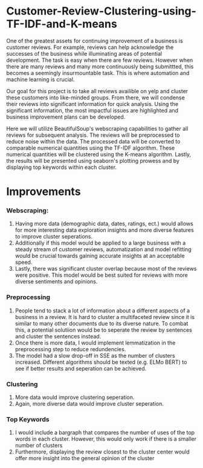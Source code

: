 # Customer-Review-Clustering-using-TF-IDF-and-K-means
One of the greatest assets for continuing improvement of a business is customer reviews. For example, reviews can help acknowledge the successes of the business while illuminating areas of potential development. The task is easy when there are few reviews. However when there are many reviews and many more continuously being submittted, this becomes a seemingly insurmountable task. This is where automation and machine learning is crucial.

Our goal for this project is to take all reviews availible on yelp and cluster these customers into like-minded groups. From there, we will condense their reviews into significant information for quick analysis. Using the significant information, the most impactful issues are highlighted and business improvement plans can be developed.

Here we will utilize BeautifulSoup's webscraping capabilities to gather all reviews for subsequent analysis. The reviews will be preprocessed to reduce noise within the data. The processed data will be converted to comparable numerical quantities using the TF-IDF algorithm. These numerical quantities will be clustered using the K-means algorithm. Lastly, the results will be presented using seaborn's plotting prowess and by displaying top keywords within each cluster.

# Improvements
### Webscraping:
1. Having more data (demographic data, dates, ratings, ect.) would allows for more interesting data exploration insights and more diverse features to improve cluster seperations. 
2. Additionally if this model would be applied to a large business with a steady stream of customer reviews, automatization and model refitting would be crucial towards gaining accurate insights at an acceptable speed. 
3. Lastly, there was significant cluster overlap because most of the reviews were positive. This model would be best suited for reviews with more diverse sentiments and opinions.

### Preprocessing
1. People tend to stack a lot of information about a different aspects of a business in a review. It is hard to cluster a multifaceted review since it is similar to many other documents due to its diverse nature. To combat this, a potential solutiion would be to seperate the review by sentences and cluster the sentences instead.
2. Once there is more data, I would implement lemmatization in the preprocessing step to reduce redundencies. 
3. The model had a slow drop-off in SSE as the number of clusters increased. Different algorithms should be texted (e.g. ELMo BERT) to see if better results and seperation can be achieved.

### Clustering
1. More data would improve clustering seperation. 
2. Again, more diverse data would improve cluster seperation. 

### Top Keywords
1. I would include a bargraph that compares the number of uses of the top words in each cluster. However, this would only work if there is a smaller number of clusters
2. Furthermore, displaying the review closest to the cluster center would offer more insight into the general opinion of the cluster
